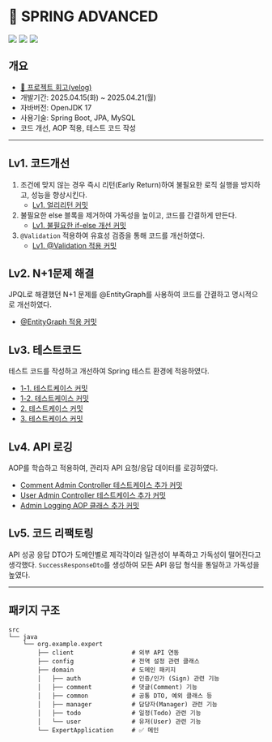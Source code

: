 # 🚀 SPRING ADVANCED
<div style="display: flex; gap: 5px;">
<img src="https://img.shields.io/badge/Spring_Boot-6DB33F?style=for-the-badge&logo=spring-boot&logoColor=white"/>
<img src="https://img.shields.io/badge/MySQL-005C84?style=for-the-badge&logo=mysql&logoColor=white"/>
<img src="https://img.shields.io/badge/Postman-FF6C37?style=for-the-badge&logo=Postman&logoColor=white" />
</div>

##  개요
- [📌 프로젝트 회고(velog)](https://velog.io/@wannabeing/%ED%9A%8C%EA%B3%A0)
- 개발기간: 2025.04.15(화) ~ 2025.04.21(월)
- 자바버전: OpenJDK 17
- 사용기술: Spring Boot, JPA, MySQL
- 코드 개선, AOP 적용, 테스트 코드 작성

---

## Lv1. 코드개선
1. 조건에 맞지 않는 경우 즉시 리턴(Early Return)하여 불필요한 로직 실행을 방지하고, 성능을 향상시킨다.
   - [Lv1. 얼리리턴 커밋](https://github.com/wannabeing/spring-advanced/commit/ced83363aab80b4d668fca2e4b1165299a80a657)
2. 불필요한 else 블록을 제거하여 가독성을 높이고, 코드를 간결하게 만든다.
   - [Lv1. 불필요한 if-else 개선 커밋](https://github.com/wannabeing/spring-advanced/commit/b562e0cfa6c09d066bbc4925357e78d8c2dc9017)
3. `@Validation` 적용하여 유효성 검증을 통해 코드를 개선하였다.
    - [Lv1. @Validation 적용 커밋](https://github.com/wannabeing/spring-advanced/commit/644e35b339eacda898679bd06199e434abf430d6)
## Lv2. N+1문제 해결
JPQL로 해결했던 N+1 문제를 @EntityGraph를 사용하여 코드를 간결하고 명시적으로 개선하였다.
- [@EntityGraph 적용 커밋](https://github.com/wannabeing/spring-advanced/commit/cab0750c14f54f95b449c254d239cd3a79bdd607)

## Lv3. 테스트코드
테스트 코드를 작성하고 개선하여 Spring 테스트 환경에 적응하였다.
- [1-1. 테스트케이스 커밋](https://github.com/wannabeing/spring-advanced/commit/48dee2967c174a91ccf201427a9bd22834265955)
- [1-2. 테스트케이스 커밋](https://github.com/wannabeing/spring-advanced/commit/5ed8b467aa8666fc3837de500e01f83e49ee5454)
- [2. 테스트케이스 커밋](https://github.com/wannabeing/spring-advanced/commit/a5798ec8d2348075e65cac276c4a40689b434754)
- [3. 테스트케이스 커밋](https://github.com/wannabeing/spring-advanced/commit/df9f2f4493bc1ca46a5ae2d782109b2c153d0d81)

## Lv4. API 로깅
AOP를 학습하고 적용하여, 관리자 API 요청/응답 데이터를 로깅하였다.
- [Comment Admin Controller 테스트케이스 추가 커밋](https://github.com/wannabeing/spring-advanced/commit/215e661ec0bc1ffa1eb55de6e4d955370e87b996)
- [User Admin Controller 테스트케이스 추가 커밋](https://github.com/wannabeing/spring-advanced/commit/4bf47fe6c60ba93c0cceea4b1f2b8e6799ffd4ec)
- [Admin Logging AOP 클래스 추가 커밋](https://github.com/wannabeing/spring-advanced/commit/3cb5973a428b2548fb225fc3d6c7a36c757a9813)

## Lv5. 코드 리팩토링
API 성공 응답 DTO가 도메인별로 제각각이라 일관성이 부족하고 가독성이 떨어진다고 생각했다.
`SuccessResponseDto`를 생성하여 모든 API 응답 형식을 통일하고 가독성을 높였다.

---

## 패키지 구조
```
src
└── java
    └── org.example.expert
        ├── client                # 외부 API 연동
        ├── config                # 전역 설정 관련 클래스
        ├── domain                # 도메인 패키지
        │   ├── auth              # 인증/인가 (Sign) 관련 기능
        │   ├── comment           # 댓글(Comment) 기능
        │   ├── common            # 공통 DTO, 예외 클래스 등
        │   ├── manager           # 담당자(Manager) 관련 기능
        │   ├── todo              # 일정(Todo) 관련 기능
        │   └── user              # 유저(User) 관련 기능
        └── ExpertApplication     # ✅ 메인
```